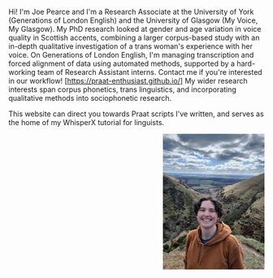 Hi! I'm Joe Pearce and I'm a Research Associate at the University of York (Generations of London English) and the University of Glasgow (My Voice, My Glasgow). My PhD research looked at gender and age variation in voice quality in Scottish accents, combining a larger corpus-based study with an in-depth qualitative investigation of a trans woman's experience with her voice. On Generations of London English, I'm managing transcription and forced alignment of data using automated methods, supported by a hard-working team of Research Assistant interns. Contact me if you're interested in our workflow! [https://praat-enthusiast.github.io/] My wider research interests span corpus phonetics, trans linguistics, and incorporating qualitative methods into sociophonetic research.

This website can direct you towards Praat scripts I've written, and serves as the home of my WhisperX tutorial for linguists.

<img style="float: right;" src="/docs/assets/photo_of_me.jpeg" width="200">
